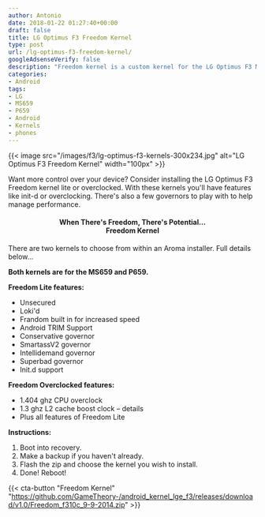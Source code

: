 ```yaml
---
author: Antonio
date: 2018-01-22 01:27:40+00:00
draft: false
title: LG Optimus F3 Freedom Kernel
type: post
url: /lg-optimus-f3-freedom-kernel/
googleAdsenseVerify: false
description: "Freedom kernel is a custom kernel for the LG Optimus F3 MS659 and P659. This kernel provides various enhancements over the stock offering to give you more control over your Android device’s performance."
categories:
- Android
tags:
- LG
- MS659
- P659
- Android
- Kernels
- phones
---
```


{{< image src="/images/f3/lg-optimus-f3-kernels-300x234.jpg" alt="LG Optimus F3 Freedom Kernel" width="100px" >}}

Want more control over your device? Consider installing the LG Optimus F3 Freedom kernel lite or overclocked. With these kernels you'll have features like init-d or overclocking. There's also a few governors to play with to help manage performance.

<!--more-->

<h4 style="text-align: center;"><strong>When There's Freedom, There's Potential...<br>Freedom Kernel</strong></h4>

There are two kernels to choose from within an Aroma installer. Full details below...

**Both kernels are for the MS659 and P659.**

**Freedom Lite features:**

- Unsecured
- Loki'd
- Frandom built in for increased speed
- Android TRIM Support
- Conservative governor
- SmartassV2 governor
- Intellidemand governor
- Superbad governor
- Init.d support

**Freedom Overclocked features:**

- 1.404 ghz CPU overclock
- 1.3 ghz L2 cache boost clock – details
- Plus all features of Freedom Lite

**Instructions:**

1. Boot into recovery.
2. Make a backup if you haven't already.
3. Flash the zip and choose the kernel you wish to install.
4. Done! Reboot!

{{< cta-button "Freedom Kernel" "https://github.com/GameTheory-/android_kernel_lge_f3/releases/download/v1.0/Freedom_f310c_9-9-2014.zip" >}}
